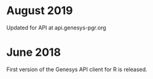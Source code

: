 # August 2019

Updated for API at api.genesys-pgr.org

# June 2018

First version of the Genesys API client for R is released.

